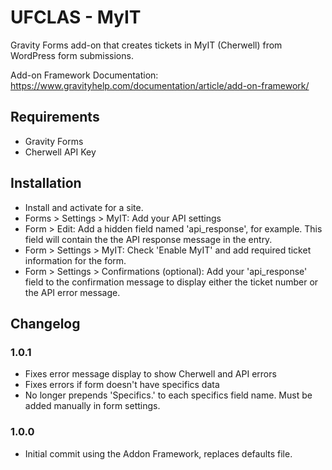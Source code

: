 UFCLAS - MyIT
=============

Gravity Forms add-on that creates tickets in MyIT (Cherwell) from WordPress form submissions.

Add-on Framework Documentation: https://www.gravityhelp.com/documentation/article/add-on-framework/

Requirements
------------
- Gravity Forms
- Cherwell API Key

Installation
------------
- Install and activate for a site.
- Forms > Settings > MyIT: Add your API settings
- Form > Edit: Add a hidden field named 'api_response', for example. This field will contain the the API response message in the entry.
- Form > Settings > MyIT: Check 'Enable MyIT' and add required ticket information for the form.
- Form > Settings > Confirmations (optional): Add your 'api_response' field to the confirmation message to display either the ticket number or the API error message.

Changelog
---------

### 1.0.1

- Fixes error message display to show Cherwell and API errors
- Fixes errors if form doesn't have specifics data
- No longer prepends 'Specifics.' to each specifics field name. Must be added manually in form settings.


### 1.0.0

- Initial commit using the Addon Framework, replaces defaults file.
